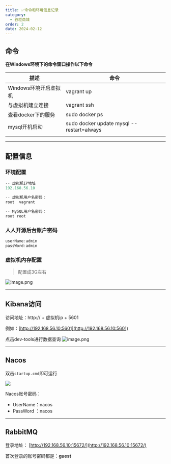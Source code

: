 ```yaml
---
title: ✅命令和环境信息记录
category:
  - 谷粒商城
order: 2
date: 2024-02-12
---
```


<!-- more -->

## 命令

**在Windows环境下的命令窗口操作以下命令**

| **描述** | **命令** |
| --- | --- |
| Windows环境开启虚拟机 | vagrant up |
| 与虚拟机建立连接 | vagrant ssh |
| 查看docker下的服务 | sudo docker ps |
| mysql开机启动 | sudo docker update mysql --restart=always |
|  |  |


---

## 配置信息
### 环境配置
```java
-- 虚拟机IP地址
192.168.56.10
    
-- 虚拟机用户名密码：
root  vagrant

-- MySQL用户名密码：
root root 
```
### 人人开源后台账户密码
```javascript
userName:admin
passWord:admin
```
### 虚拟机内存配置
> 配置成3G左右

![image.png](https://cdn.nlark.com/yuque/0/2022/png/22392275/1644054290205-e9e13c7f-444f-48c2-963a-50b84bdcb652.png#averageHue=%23edecec&clientId=u013328ab-6371-4&from=paste&height=650&id=u599c26a9&originHeight=813&originWidth=1452&originalType=binary&ratio=1&rotation=0&showTitle=false&size=111324&status=done&style=stroke&taskId=uea346ca7-e598-487c-b639-06c58097726&title=&width=1161.6)

---

## Kibana访问

访问地址：http:// + 虚拟机ip + 5601

例如：[http://192.168.56.10:5601](http://192.168.56.10:5601)

点击dev-tools进行数据查询
![image.png](https://cdn.nlark.com/yuque/0/2023/png/22392275/1676691634041-7217850e-b93c-4a67-9ee2-e2bd5133afac.png#averageHue=%23ecf2f6&clientId=u6d7c710b-2e87-4&from=paste&height=723&id=u8ec04dbf&originHeight=904&originWidth=947&originalType=binary&ratio=1.25&rotation=0&showTitle=false&size=109161&status=done&style=stroke&taskId=u02b1d2ea-23fe-4f29-bbf4-272b8911322&title=&width=757.6)

---

## Nacos

双击`startup.cmd`即可运行

![](https://cfmall-hello.oss-cn-beijing.aliyuncs.com/img/202401/3c05c9f38cf61d5c6c4855c7bf0fd423.png#id=ztuP0&originHeight=229&originWidth=367&originalType=binary&ratio=1&rotation=0&showTitle=false&status=done&style=none&title=)

Nacos账号密码：

- UserName：nacos
- PassWord ：nacos

---

## RabbitMQ

登录地址： [http://192.168.56.10:15672/](http://192.168.56.10:15672/)

首次登录的账号密码都是：**guest**

